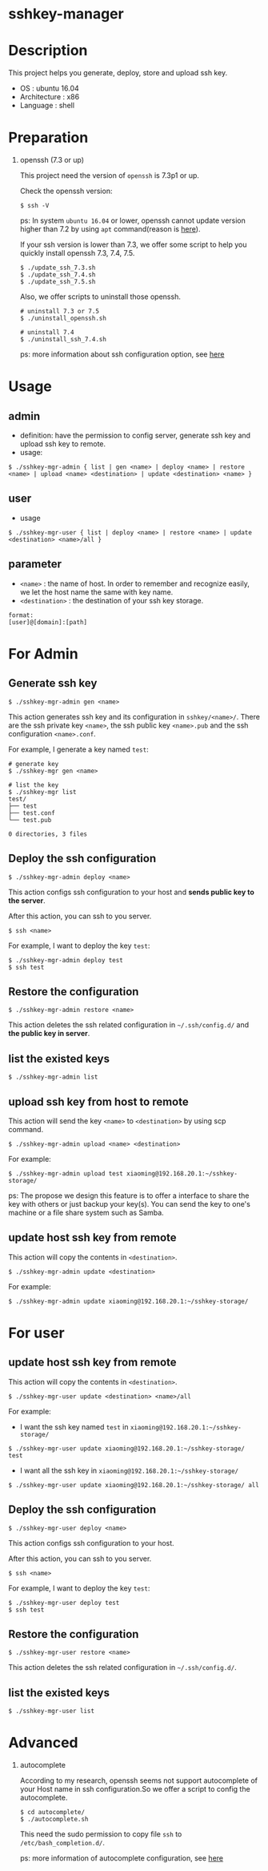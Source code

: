 # sshkey-manager

# Description
This project helps you generate, deploy, store and upload ssh key.
* OS : ubuntu 16.04
* Architecture : x86
* Language : shell

# Preparation
1. openssh (7.3 or up)
  
    This project need the version of `openssh` is 7.3p1 or up. 
    
    Check the openssh version:
    ```shell
    $ ssh -V
    ```
    ps: In system `ubuntu 16.04` or lower, openssh cannot update version higher than 7.2 by using `apt` command(reason is [here](https://serverpilot.io/community/articles/upgrading-openssh-on-ubuntu-lts.html)). 
    
    If your ssh version is lower than 7.3, we offer some script to help you quickly install openssh 7.3, 7.4, 7.5.
    ```shell
    $ ./update_ssh_7.3.sh
    $ ./update_ssh_7.4.sh
    $ ./update_ssh_7.5.sh
    ```

    Also, we offer scripts to uninstall those openssh.
    ```shell
    # uninstall 7.3 or 7.5
    $ ./uninstall_openssh.sh

    # uninstall 7.4
    $ ./uninstall_ssh_7.4.sh
    ```
    ps: more information about ssh configuration option, see [here](http://manpages.ubuntu.com/manpages/trusty/man5/ssh_config.5.html)


# Usage 
## admin
* definition:
have the permission to config server, generate ssh key and upload ssh key to remote.
* usage:
```shell
$ ./sshkey-mgr-admin { list | gen <name> | deploy <name> | restore <name> | upload <name> <destination> | update <destination> <name> }
```
## user 
* usage
```shell
$ ./sshkey-mgr-user { list | deploy <name> | restore <name> | update <destination> <name>/all }
```
## parameter
* `<name>` : the name of host. In order to remember and recognize easily, we let the host name the same with key name.
* `<destination>` : the destination of your ssh key storage.
```
format:
[user]@[domain]:[path]
```

# For Admin
## Generate ssh key

```shell
$ ./sshkey-mgr-admin gen <name>
```
This action generates ssh key and its configuration in `sshkey/<name>/`. There are the ssh private key `<name>`, the ssh public key `<name>.pub` and the ssh configuration `<name>.conf`.
    
For example, I generate a key named `test`:
```shell
# generate key
$ ./sshkey-mgr gen <name>

# list the key
$ ./sshkey-mgr list
test/
├── test
├── test.conf
└── test.pub

0 directories, 3 files
```


## Deploy the ssh configuration

```shell
$ ./sshkey-mgr-admin deploy <name>
```
This action configs <name> ssh configuration to your host and **sends public key to the server**.

After this action, you can ssh to you server.
```shell
$ ssh <name>
```
    
For example, I want to deploy the key `test`: 
```shell
$ ./sshkey-mgr-admin deploy test
$ ssh test
```


## Restore the configuration
```shell
$ ./sshkey-mgr-admin restore <name>
```
This action deletes the ssh related configuration in `~/.ssh/config.d/` and **the public key in server**.

    

## list the existed keys
```shell
$ ./sshkey-mgr-admin list
```


## upload ssh key from host to remote
This action will send the key `<name>` to `<destination>` by using scp command.
```shell
$ ./sshkey-mgr-admin upload <name> <destination>
```

For example:
```shell
$ ./sshkey-mgr-admin upload test xiaoming@192.168.20.1:~/sshkey-storage/
``` 

ps: The propose we design this feature is to offer a interface to share the key with others or just backup your key(s). You can send the key to one's machine or a file share system such as Samba.

## update host ssh key from remote
This action will copy the contents in `<destination>`.
```shell
$ ./sshkey-mgr-admin update <destination>
```

For example:
```shell
$ ./sshkey-mgr-admin update xiaoming@192.168.20.1:~/sshkey-storage/
``` 

# For user

## update host ssh key from remote
This action will copy the contents in `<destination>`.
```shell
$ ./sshkey-mgr-user update <destination> <name>/all
```

For example:

* I want the ssh key named `test` in `xiaoming@192.168.20.1:~/sshkey-storage/`
```shell
$ ./sshkey-mgr-user update xiaoming@192.168.20.1:~/sshkey-storage/ test
```
* I want all the ssh key in `xiaoming@192.168.20.1:~/sshkey-storage/` 
```shell
$ ./sshkey-mgr-user update xiaoming@192.168.20.1:~/sshkey-storage/ all
```

## Deploy the ssh configuration

```shell
$ ./sshkey-mgr-user deploy <name>
```
This action configs <name> ssh configuration to your host.

After this action, you can ssh to you server.
```shell
$ ssh <name>
```
    
For example, I want to deploy the key `test`: 
```shell
$ ./sshkey-mgr-user deploy test
$ ssh test
```


## Restore the configuration
```shell
$ ./sshkey-mgr-user restore <name>
```
This action deletes the ssh related configuration in `~/.ssh/config.d/`.

    
## list the existed keys
```shell
$ ./sshkey-mgr-user list
```


# Advanced
1. autocomplete

    According to my research, openssh seems not support autocomplete of your Host name in ssh configuration.So we offer a script to config the autocomplete.
    ```shell
    $ cd autocomplete/
    $ ./autocomplete.sh
    ```

    This need the sudo permission to copy file `ssh` to `/etc/bash_completion.d/`.

    ps: more information of autocomplete configuration, see [here](https://debian-administration.org/article/317/An_introduction_to_bash_completion_part_2)
